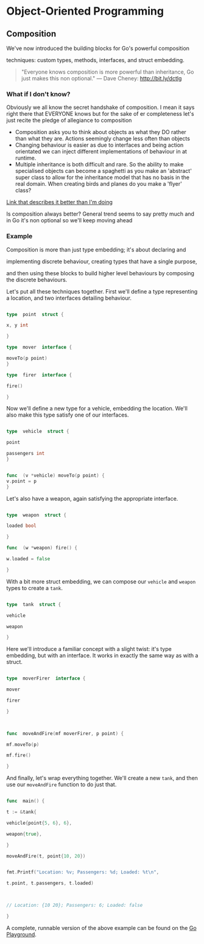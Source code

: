 
# Object-Oriented Programming

  

## Composition

  

We've now introduced the building blocks for Go's powerful composition

techniques: custom types, methods, interfaces, and struct embedding.

  

> "Everyone knows composition is more powerful than inheritance, Go just makes this non optional." — Dave Cheney: http://bit.ly/dctlg

  

### What if I don't know?


Obviously we all know the secret handshake of composition. I mean it says right there that EVERYONE knows but for the sake of er completeness let's just recite the pledge of allegiance to composition

  

 - Composition asks you to think about objects as what they DO rather than what they are. Actions seemingly change less often than objects
 - Changing behaviour is easier as due to interfaces and being action orientated we can inject different implementations of behaviour in at runtime. 
 - Multiple inheritance is both difficult and rare. So the ability to make specialised objects can become a spaghetti as you make an 'abstract' super class to allow for the inheritance model that has no basis in the real domain. When creating birds and planes do you make a 'flyer' class? 

  
  [Link that describes it better than I'm doing](https://medium.com/humans-create-software/composition-over-inheritance-cb6f88070205)
  

Is composition always better? General trend seems to say pretty much and in Go it's non optional so we'll keep moving ahead

  

### Example

  

Composition is more than just type embedding; it's about declaring and

implementing discrete behaviour, creating types that have a single purpose,

and then using these blocks to build higher level behaviours by composing the discrete behaviours.

  

Let's put all these techniques together. First we'll define a type representing a location, and two interfaces detailing behaviour.

  

```go

type  point  struct {

x, y int

}

type  mover  interface {

moveTo(p point)
}

type  firer  interface {

fire()

}

```

  

Now we'll define a new type for a vehicle, embedding the location. We'll also make this type satisfy one of our interfaces.


```go

type  vehicle  struct {

point

passengers int
}


func  (v *vehicle) moveTo(p point) {
v.point = p
}

```

  
Let's also have a weapon, again satisfying the appropriate interface.
```go

type  weapon  struct {

loaded bool

}

func  (w *weapon) fire() {

w.loaded = false

}

```

  

With a bit more struct embedding, we can compose our `vehicle` and `weapon` types to create a `tank`.

  

```go

type  tank  struct {

vehicle

weapon

}

```

  

Here we'll introduce a familiar concept with a slight twist: it's type embedding, but with an interface. It works in exactly the same way as with a struct.

  

```go

type  moverFirer  interface {

mover

firer

}

  

func  moveAndFire(mf moverFirer, p point) {

mf.moveTo(p)

mf.fire()

}

```

  

And finally, let's wrap everything together. We'll create a new `tank`, and then use our `moveAndFire` function to do just that.

  

```go

func  main() {

t := &tank{

vehicle{point{5, 6}, 6},

weapon{true},

}

moveAndFire(t, point{10, 20})


fmt.Printf("Location: %v; Passengers: %d; Loaded: %t\n",

t.point, t.passengers, t.loaded)

  

// Location: {10 20}; Passengers: 6; Loaded: false

}

```


A complete, runnable version of the above example can be found on the [Go Playground](http://play.golang.org/p/k145c72ZV4).